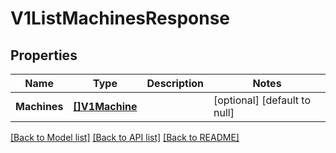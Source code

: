 # V1ListMachinesResponse

## Properties
Name | Type | Description | Notes
------------ | ------------- | ------------- | -------------
**Machines** | [**[]V1Machine**](v1Machine.md) |  | [optional] [default to null]

[[Back to Model list]](../README.md#documentation-for-models) [[Back to API list]](../README.md#documentation-for-api-endpoints) [[Back to README]](../README.md)


